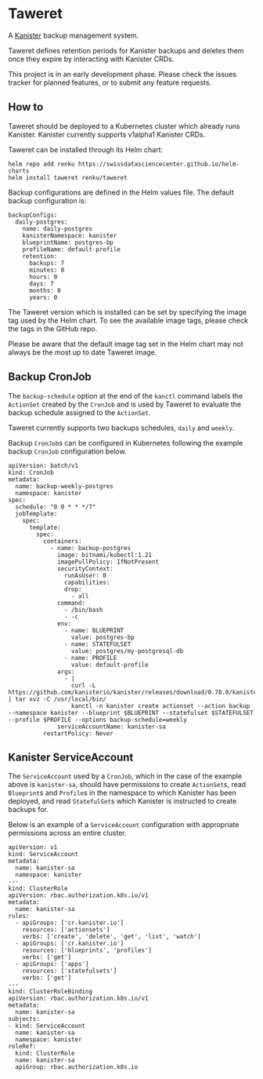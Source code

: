# Taweret

A [Kanister](https://github.com/kanisterio/kanister) backup management system.

Taweret defines retention periods for Kanister backups and deletes them once they expire by interacting with Kanister CRDs.

This project is in an early development phase. Please check the issues tracker for planned features, or to submit any feature requests.

## How to

Taweret should be deployed to a Kubernetes cluster which already runs Kanister. Kanister currently supports v1alpha1 Kanister CRDs.

Taweret can be installed through its Helm chart:

    helm repo add renku https://swissdatasciencecenter.github.io/helm-charts
    helm install taweret renku/taweret

Backup configurations are defined in the Helm values file. The default backup configuration is:

    backupConfigs:
      daily-postgres:
        name: daily-postgres
        kanisterNamespace: kanister
        blueprintName: postgres-bp
        profileName: default-profile
        retention:
          backups: 7
          minutes: 0
          hours: 0
          days: 7
          months: 0
          years: 0

The Taweret version which is installed can be set by specifying the image tag used by the Helm chart. To see the available image tags, please check the tags in the GitHub repo.

Please be aware that the default image tag set in the Helm chart may not always be the most up to date Taweret image.

## Backup CronJob

The `backup-schedule` option at the end of the `kanctl` command labels the `ActionSet` created by the `CronJob` and is used by Taweret to evaluate the backup schedule assigned to the `ActionSet`.

Taweret currently supports two backups schedules, `daily` and `weekly`.

Backup `CronJob`s can be configured in Kubernetes following the example backup `CronJob` configuration below. 

    apiVersion: batch/v1
    kind: CronJob
    metadata:
      name: backup-weekly-postgres
      namespace: kanister
    spec:
      schedule: "0 0 * * */7"
      jobTemplate:
        spec:
          template:
            spec:
              containers:
                - name: backup-postgres
                  image: bitnami/kubectl:1.21
                  imagePullPolicy: IfNotPresent
                  securityContext:
                    runAsUser: 0
                    capabilities:
                    drop:
                      - all
                  command:
                    - /bin/bash
                    - -c
                  env:
                    - name: BLUEPRINT
                      value: postgres-bp
                    - name: STATEFULSET
                      value: postgres/my-postgresql-db
                    - name: PROFILE
                      value: default-profile
                  args:
                    - |
                      curl -L https://github.com/kanisterio/kanister/releases/download/0.78.0/kanister_0.78.0_linux_amd64.tar.gz | tar xvz -C /usr/local/bin/
                      kanctl -n kanister create actionset --action backup --namespace kanister --blueprint $BLUEPRINT --statefulset $STATEFULSET --profile $PROFILE --options backup-schedule=weekly
                  serviceAccountName: kanister-sa
              restartPolicy: Never

## Kanister ServiceAccount

The `ServiceAccount` used by a `CronJob`, which in the case of the example above is `kanister-sa`, should have permissions to create `ActionSet`s, read `Blueprint`s and `Profile`s in the namespace to which Kanister has been deployed, and read `StatefulSet`s which Kanister is instructed to create backups for.

Below is an example of a `ServiceAccount` configuration with appropriate permissions across an entire cluster.

    apiVersion: v1
    kind: ServiceAccount
    metadata:
      name: kanister-sa
      namespace: kanister
    ---
    kind: ClusterRole
    apiVersion: rbac.authorization.k8s.io/v1
    metadata:
      name: kanister-sa
    rules:
      - apiGroups: ['cr.kanister.io']
        resources: ['actionsets']
        verbs: ['create', 'delete', 'get', 'list', 'watch']
      - apiGroups: ['cr.kanister.io']
        resources: ['blueprints', 'profiles']
        verbs: ['get']
      - apiGroups: ['apps']
        resources: ['statefulsets']
        verbs: ['get']
    ---
    kind: ClusterRoleBinding
    apiVersion: rbac.authorization.k8s.io/v1
    metadata:
      name: kanister-sa
    subjects:
    - kind: ServiceAccount
      name: kanister-sa
      namespace: kanister
    roleRef:
      kind: ClusterRole
      name: kanister-sa
      apiGroup: rbac.authorization.k8s.io
